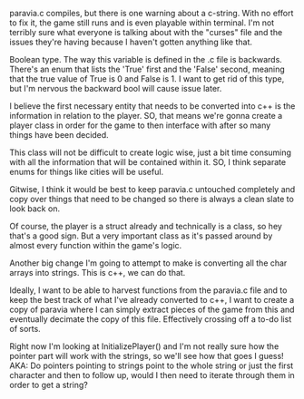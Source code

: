 paravia.c compiles, but there is one warning about a c-string. With no effort to fix it, the game
still runs and is even playable within terminal. I'm not terribly sure what everyone is talking about
with the "curses" file and the issues they're having because I haven't gotten anything like that.

Boolean type. The way this variable is defined in the .c file is backwards. There's an enum that
lists the 'True' first and the 'False' second, meaning that the true value of True is 0 and False is 1.
I want to get rid of this type, but I'm nervous the backward bool will cause issue later.


I believe the first necessary entity that needs to be converted into c++ is the information in
relation to the player. SO, that means we're gonna create a player class in order for the game
to then interface with after so many things have been decided.

This class will not be difficult to create logic wise, just a bit time consuming with all the information
that will be contained within it. SO, I think separate enums for things like cities will be useful.

Gitwise, I think it would be best to keep paravia.c untouched completely and copy over
things that need to be changed so there is always a clean slate to look back on.

Of course, the player is a struct already and technically is a class, so hey that's a good sign.
But a very important class as it's passed around by almost every function within the game's
logic.

Another big change I'm going to attempt to make is converting all the char arrays into
strings. This is c++, we can do that.

Ideally, I want to be able to harvest functions from the paravia.c file and to keep the
best track of what I've already converted to c++, I want to create a copy of paravia
where I can simply extract pieces of the game from this and eventually decimate
the copy of this file. Effectively crossing off a to-do list of sorts.

Right now I'm looking at InitializePlayer() and I'm not really sure how the pointer part will work with the strings, so we'll see how that goes I guess!
AKA: Do pointers pointing to strings point to the whole string or just the first character and then
         to follow up, would I then need to iterate through them in order to get a string? 


